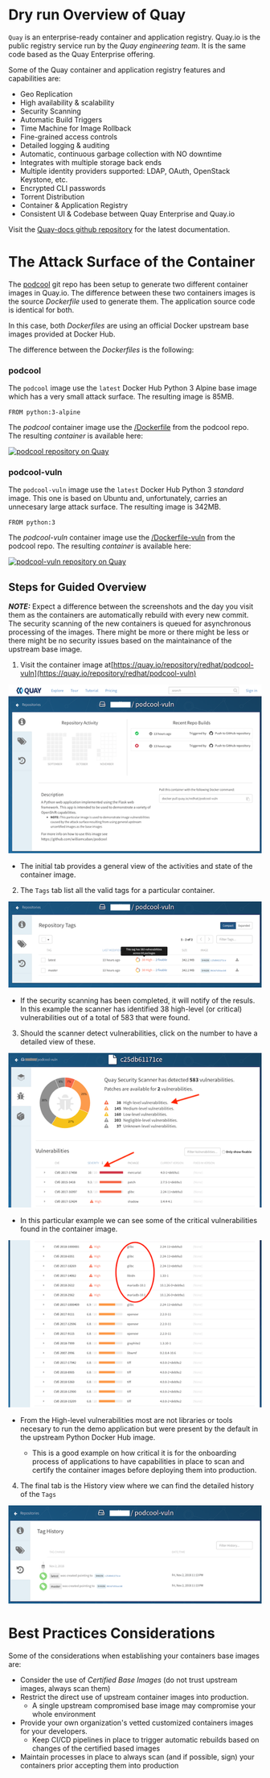 # Dry run Overview of Quay

``Quay`` is an enterprise-ready container and application registry. Quay.io is the public registry service run by the _Quay engineering team_. It is the same code based as the Quay Enterprise offering.


Some of the Quay container and application registry features and capabilities are:
- Geo Replication
- High availability & scalability
- Security Scanning
- Automatic Build Triggers
- Time Machine for Image Rollback
- Fine-grained access controls
- Detailed logging & auditing
- Automatic, continuous garbage collection with NO downtime 
- Integrates with multiple storage back ends
- Multiple identity providers supported: LDAP, OAuth, OpenStack Keystone, etc.
- Encrypted CLI passwords
- Torrent Distribution
- Container & Application Registry
- Consistent UI & Codebase between Quay Enterprise and Quay.io


Visit the [Quay-docs github repository](https://github.com/coreos/quay-docs) for the latest documentation.

# The Attack Surface of the Container
The [podcool](https://github.com/williamcaban/podcool) git repo has been setup to generate two different container images in Quay.io. The difference between these two containers images is the source _Dockerfile_ used to generate them. The application source code is identical for both.

In this case, both _Dockerfiles_ are using an official Docker upstream base images provided at Docker Hub.

The difference between the _Dockerfiles_ is the following:

### podcool
The ``podcool`` image use the ``latest`` Docker Hub Python 3 Alpine base image which has a very small attack surface. The resulting image is 85MB.

```
FROM python:3-alpine
```

The *podcool* container image use the [/Dockerfile](https://github.com/williamcaban/podcool/blob/master/Dockerfile) from the podcool repo. The resulting _container_ is available here:

[![podcool repository on Quay](https://quay.io/repository/redhat/podcool/status "podcool repository on Quay")](https://quay.io/repository/redhat/podcool)

### podcool-vuln
The ``podcool-vuln`` image use the ``latest`` Docker Hub Python 3 _standard_ image. This one is based on Ubuntu and, unfortunately, carries an unnecesary large attack surface. The resulting image is 342MB.

```
FROM python:3
```

The *podcool-vuln* container image use the [/Dockerfile-vuln](https://github.com/williamcaban/podcool/blob/master/Dockerfile-vuln) from the podcool repo. The resulting _container_ is available here:

[![podcool-vuln repository on Quay](https://quay.io/repository/redhat/podcool-vuln/status "podcool-vuln repository on Quay")](https://quay.io/repository/redhat/podcool-vuln)

## Steps for Guided Overview

***NOTE:*** Expect a difference between the screenshots and the day you visit them as the containers are automatically rebuild with every new commit. The security scanning of the new containers is queued for asynchronous processing of the images. There might be more or there might be less or there might be no security issues based on the maintainance of the upstream base image.

1. Visit the container image at[https://quay.io/repository/redhat/podcool-vuln](https://quay.io/repository/redhat/podcool-vuln)

![Information Tab](images/quay_registry_overview/1_quay_vuln_image_repo.png "Container information tab")

- The initial tab provides a general view of the activities and state of the container image.

2. The ``Tags`` tab list all the valid tags for a particular container. 

![Tags Tab](images/quay_registry_overview/2_quay_tags_sec.png "Container Tags tab")

- If the security scanning has been completed, it will notify of the resuls. In this example the scanner has identified 38 high-level (or critical) vulnerabilities out of a total of 583 that were found.

3. Should the scanner detect vulnerabilities, click on the number to have a detailed view of these.

![Security Scanner](images/quay_registry_overview/3_quay_sec_cve_view.png "Secuirty Scanner")

- In this particular example we can see some of the critical vulnerabilities found in the container image.

![Security Scanner Details](images/quay_registry_overview/4_quay_sec_cve_view1.png "Secuirty Scanner Details")

- From the High-level vulnerabilities most are not libraries or tools necesary to run the demo application but were present by the default in the upstream Python Docker Hub image.

    - This is a good example on how critical it is for the onboarding process of applications to have capabilities in place to scan and certify the container images before deploying them into production.

4. The final tab is the History view where we can find the detailed history of the ``Tags``

![History Tab](images/quay_registry_overview/5_quay_history_view.png "History tab")

# Best Practices Considerations
Some of the considerations when establishing your containers base images are:
- Consider the use of _Certified Base Images_ (do not trust upstream images, always scan them)
- Restrict the direct use of upstream container images into production.
    - A single upstream compromised base image may compromise your whole environment
- Provide your own organization's vetted customized containers images for your developers.
    - Keep CI/CD pipelines in place to trigger automatic rebuilds based on changes of the certified based images
- Maintain processes in place to always scan (and if possible, sign) your containers prior accepting them into production
